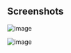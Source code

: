 ## Screenshots
![image](https://github.com/user-attachments/assets/02ffeb73-d7c2-4284-ad65-ae497bd36906)

![image](https://github.com/user-attachments/assets/67d826c4-e348-443a-b2e9-d0bc01a26bea)
